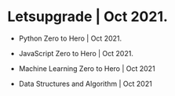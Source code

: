 # Letsupgrade | Oct 2021. 


- Python Zero to Hero | Oct 2021.

- JavaScript Zero to Hero | Oct 2021.

- Machine Learning Zero to Hero | Oct 2021

- Data Structures and Algorithm | Oct 2021

